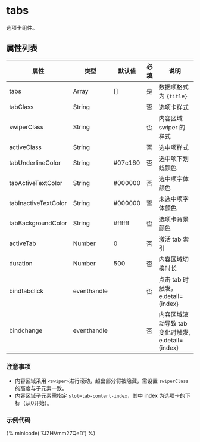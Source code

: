 # tabs

选项卡组件。

## 属性列表

| 属性                 | 类型        | 默认值  | 必填 | 说明                                              |
| -------------------- | ----------- | ------- | ---- | ------------------------------------------------- |
| tabs                 | Array       | []      | 是   | 数据项格式为 `{title}`                            |
| tabClass             | String      |         | 否   | 选项卡样式                                        |
| swiperClass          | String      |         | 否   | 内容区域 swiper 的样式                            |
| activeClass          | String      |         | 否   | 选中项样式                                        |
| tabUnderlineColor    | String      | #07c160 | 否   | 选中项下划线颜色                                  |
| tabActiveTextColor   | String      | #000000 | 否   | 选中项字体颜色                                    |
| tabInactiveTextColor | String      | #000000 | 否   | 未选中项字体颜色                                  |
| tabBackgroundColor   | String      | #ffffff | 否   | 选项卡背景颜色                                    |
| activeTab            | Number      | 0       | 否   | 激活 tab 索引                                     |
| duration             | Number      | 500     | 否   | 内容区域切换时长                                  |
| bindtabclick         | eventhandle |         | 否   | 点击 tab 时触发，e.detail={index}                 |
| bindchange           | eventhandle |         | 否   | 内容区域滚动导致 tab 变化时触发, e.detail={index} |

### 注意事项
 - 内容区域采用 `<swiper>`进行滚动，超出部分将被隐藏，需设置 `swiperClass` 的高度与子元素一致。
 - 内容区域子元素需指定 `slot=tab-content-index`，其中 index 为选项卡的下标（从0开始）。

### 示例代码

{% minicode('7JZHVmm27QeD') %}